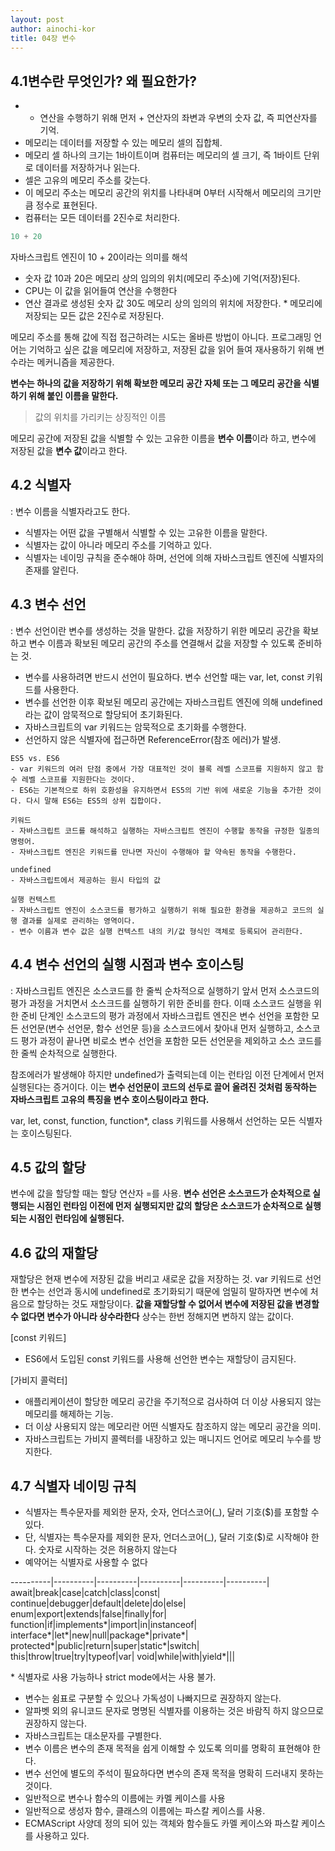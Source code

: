 ```yaml
---
layout: post
author: ainochi-kor
title: 04장 변수
---
```



## 4.1변수란 무엇인가? 왜 필요한가?
- + 연산을 수행하기 위해 먼저 + 연산자의 좌변과 우변의 숫자 값, 즉 피연산자를 기억.
- 메모리는 데이터를 저장할 수 있는 메모리 셀의 집합체.
- 메모리 셀 하나의 크기는 1바이트이며 컴퓨터는 메모리의 셀 크기, 즉 1바이트 단위로 데이터를 저장하거나 읽는다.
- 셀은 고유의 메모리 주소를 갖는다. 
- 이 메모리 주소는 메모리 공간의 위치를 나타내며 0부터 시작해서 메모리의 크기만큼 정수로 표현된다.
- 컴퓨터는 모든 데이터를 2진수로 처리한다. 

```js
10 + 20
```

자바스크립트 엔진이 10 + 20이라는 의미를 해석
- 숫자 값 10과 20은 메모리 상의 임의의 위치(메모리 주소)에 기억(저장)된다.
- CPU는 이 값을 읽어들여 연산을 수행한다
- 연산 결과로 생성된 숫자 값 30도 메모리 상의 임의의 위치에 저장한다.
\* 메모리에 저장되는 모든 값은 2진수로 저장된다.

메모리 주소를 통해 값에 직접 접근하려는 시도는 올바른 방법이 아니다.
프로그래밍 언어는 기억하고 싶은 값을 메모리에 저장하고, 저장된 값을 읽어 들여 재사용하기 위해 변수라는 메커니즘을 제공한다.

**변수는 하나의 값을 저장하기 위해 확보한 메모리 공간 자체 또는 그 메모리 공간을 식별하기 위해 붙인 이름을 말한다.**
> 값의 위치를 가리키는 상징적인 이름

메모리 공간에 저장된 값을 식별할 수 있는 고유한 이름을 **변수 이름**이라 하고, 변수에 저장된 값을 **변수 값**이라고 한다.

## 4.2 식별자
: 변수 이름을 식별자라고도 한다. 
- 식별자는 어떤 값을 구별해서 식별할 수 있는 고유한 이름을 말한다.
- 식별자는 값이 아니라 메모리 주소를 기억하고 있다.
- 식별자는 네이밍 규칙을 준수해야 하며, 선언에 의해 자바스크립트 엔진에 식별자의 존재를 알린다.

## 4.3 변수 선언
: 변수 선언이란 변수를 생성하는 것을 말한다.
값을 저장하기 위한 메모리 공간을 확보하고 변수 이름과 확보된 메모리 공간의 주소를 연결해서 값을 저장할 수 있도록 준비하는 것.
- 변수를 사용하려면 반드시 선언이 필요하다. 변수 선언할 때는 var, let, const 키워드를 사용한다.
- 변수를 선언한 이후 확보된 메모리 공간에는 자바스크립트 엔진에 의해 undefined라는 값이 암묵적으로 할당되어 초기화된다.
- 자바스크립트의 var 키워드는 암묵적으로 초기화를 수행한다.
- 선언하지 않은 식별자에 접근하면 ReferenceError(참조 에러)가 발생.

```
ES5 vs. ES6
- var 키워드의 여러 단점 중에서 가장 대표적인 것이 블록 레벨 스코프를 지원하지 않고 함수 레벨 스코프를 지원한다는 것이다.
- ES6는 기본적으로 하위 호환성을 유지하면서 ES5의 기반 위에 새로운 기능을 추가한 것이다. 다시 말해 ES6는 ES5의 상위 집합이다.

키워드
- 자바스크립트 코드를 해석하고 실행하는 자바스크립트 엔진이 수행할 동작을 규정한 일종의 명령어.
- 자바스크립트 엔진은 키워드를 만나면 자신이 수행해야 할 약속된 동작을 수행한다.

undefined
- 자바스크립트에서 제공하는 원시 타입의 값

실행 컨텍스트
- 자바스크립트 엔진이 소스코드를 평가하고 실행하기 위해 필요한 환경을 제공하고 코드의 실행 결과를 실제로 관리하는 영역이다.
- 변수 이름과 변수 값은 실행 컨텍스트 내의 키/값 형식인 객체로 등록되어 관리한다.
```

## 4.4 변수 선언의 실행 시점과 변수 호이스팅
: 자바스크립트 엔진은 소스코드를 한 줄씩 순차적으로 실행하기 앞서 먼저 소스코드의 평가 과정을 거치면서 소스크드를 실행하기 위한 준비를 한다. 이때 소스코드 실행을 위한 준비 단계인 소스코드의 평가 과정에서 자바스크립트 엔진은 변수 선언을 포함한 모든 선언문(변수 선언문, 함수 선언문 등)을 소스코드에서 찾아내 먼저 실행하고, 소스코드 평가 과정이 끝나면 비로소 변수 선언을 포함한 모든 선언문을 제외하고 소스 코드를 한 줄씩 순차적으로 실행한다.

참조에러가 발생해야 하지만 undefined가 출력되는데 이는 런타임 이전 단계에서 먼저 실행된다는 증거이다. 이는 **변수 선언문이 코드의 선두로 끌어 올려진 것처럼 동작하는 자바스크립트 고유의 특징을 변수 호이스팅이라고 한다.**

var, let, const, function, function*, class 키워드를 사용해서 선언하는 모든 식별자는 호이스팅된다.

## 4.5 값의 할당
변수에 값을 할당할 때는 할당 연산자 =를 사용.
**변수 선언은 소스코드가 순차적으로 실행되는 시점인 런타임 이전에 먼저 실행되지만 값의 할당은 소스코드가 순차적으로 실행되는 시점인 런타임에 실행된다.**

## 4.6 값의 재할당
재할당은 현재 변수에 저장된 값을 버리고 새로운 값을 저장하는 것.
var 키워드로 선언한 변수는 선언과 동시에 undefined로 초기화되기 때문에 엄밀히 말하자면 변수에 처음으로 할당하는 것도 재할당이다.
**값을 재할당할 수 없어서 변수에 저장된 값을 변경할 수 없다면 변수가 아니라 상수라한다**
상수는 한번 정해지면 변하지 않는 값이다.


[const 키워드]
- ES6에서 도입된 const 키워드를 사용해 선언한 변수는 재할당이 금지된다.

[가비지 콜럭터]
- 애플리케이션이 할당한 메모리 공간을 주기적으로 검사하여 더 이상 사용되지 않는 메모리를 해제하는 기능.
- 더 이상 사용되지 않는 메모리란 어떤 식별자도 참조하지 않는 메모리 공간을 의미.
- 자바스크립트는 가비지 콜렉터를 내장하고 있는 매니지드 언어로 메모리 누수를 방지한다.

## 4.7 식별자 네이밍 규칙
- 식별자는 특수문자를 제외한 문자, 숫자, 언더스코어(_), 달러 기호($)를 포함할 수 있다.
- 단, 식별자는 특수문자를 제외한 문자, 언더스코어(_), 달러 기호($)로 시작해야 한다. 숫자로 시작하는 것은 허용하지 않는다
- 예약어는 식별자로 사용할 수 없다

----------|----------|----------|----------|----------|----------|
await|break|case|catch|class|const|
continue|debugger|default|delete|do|else|
enum|export|extends|false|finally|for|
function|if|implements*|import|in|instanceof|
interface*|let*|new|null|package*|private*|
protected*|public|return|super|static*|switch|
this|throw|true|try|typeof|var|
void|while|with|yield*|||

\* 식별자로 사용 가능하나 strict mode에서는 사용 불가.

- 변수는 쉼표로 구분할 수 있으나 가독성이 나빠지므로 권장하지 않는다.
- 알파벳 외의 유니코드 문자로 명명된 식별자를 이용하는 것은 바람직 하지 않으므로 권장하지 않는다.
- 자바스크립트는 대소문자를 구별한다.
- 변수 이름은 변수의 존재 목적을 쉽게 이해할 수 있도록 의미를 명확히 표현해야 한다.
- 변수 선언에 별도의 주석이 필요하다면 변수의 존재 목적을 명확히 드러내지 못하는 것이다.
- 일반적으로 변수나 함수의 이름에는 카멜 케이스를 사용
- 일반적으로 생성자 함수, 클래스의 이름에는 파스칼 케이스를 사용.
- ECMAScript 사양데 정의 되어 있는 객체와 함수들도 카멜 케이스와 파스칼 케이스를 사용하고 있다.